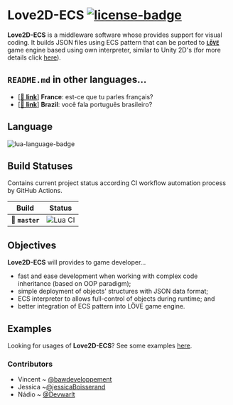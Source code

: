 # Love2D-ECS [![license-badge]][license]
**Love2D-ECS** is a middleware software whose provides support for visual coding. It builds JSON files using ECS pattern that can be ported to [**`LÖVE`**][ref-1] game engine based using own interpreter, similar to Unity 2D's (for more details click [here][ref-2]).

## `README.md` in other languages...
- [[:link: **link**][readme-fr]] **France**: est-ce que tu parles français?
- [[:link: **link**][readme-br]] **Brazil**: você fala português brasileiro?

## Language
![lua-language-badge]

## Build Statuses
Contains current project status according CI workflow automation process by GitHub Actions.

| Build                        | Status                                                                                 |
| ---------------------------- | -------------------------------------------------------------------------------------- |
| :rocket: **`master`**        | ![Lua CI](https://github.com/bawdeveloppement/love2d-ecs/workflows/Lua%20CI/badge.svg) |

## Objectives
**Love2D-ECS** will provides to game developer...
- fast and ease development when working with complex code inheritance (based on OOP paradigm);
- simple deployment of objects' structures with JSON data format;
- ECS interpreter to allows full-control of objects during runtime; and
- better integration of ECS pattern into LÖVE game engine.

## Examples
Looking for usages of **Love2D-ECS**? See some examples [here][ref-3].

### Contributors
- Vincent ~ [@bawdeveloppement][vincent-ref]
- Jessica ~[@jessicaBoisserand][jessica-ref]
- Nádio ~ [@Devwarlt][nadio-ref]

[readme-fr]: /README_fr.md
[readme-br]: /README_br.md

[ref-1]: https://love2d.org/
[ref-2]: https://learn.unity.com/tutorial/entity-component-system
[ref-3]: /docs/basic-examples.md

[vincent-ref]: https://github.com/bawdeveloppement
[jessica-ref]: https://github.com/jessicaBoisserand
[nadio-ref]: https://github.com/Devwarlt

[lua-language-badge]: https://img.shields.io/badge/Lua-5.4%2B-blue?logo=lua&style=plastic

[license-badge]: https://img.shields.io/badge/MIT-gray?style=plastic
[license]: /LICENSE
